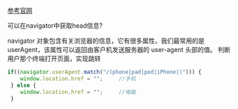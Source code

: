 [参考官网](https://developer.mozilla.org/en-US/docs/Web/API/Navigator)

可以在navigator中获取head信息?

navigator 对象包含有关浏览器的信息，它有很多属性，我们最常用的是 userAgent，该属性可以返回由客户机发送服务器的 user-agent 头部的值。
判断用户那个终端打开页面，实现跳转
```js
if((navigator.userAgent.match("/(phone|pad|pod|iPhone|)"))) {
    window.location.href = "";     //手机
 } else {
    window.location.href = "";     //电脑
 }

```